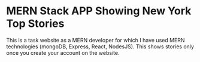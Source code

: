 <h1>MERN Stack APP Showing New York Top Stories</h1>


<p>
  This is a task website as a MERN developer for which I have used MERN technologies (mongoDB, Express, React, NodesJS).
  This shows stories only once you create your account on the website.
</p>
